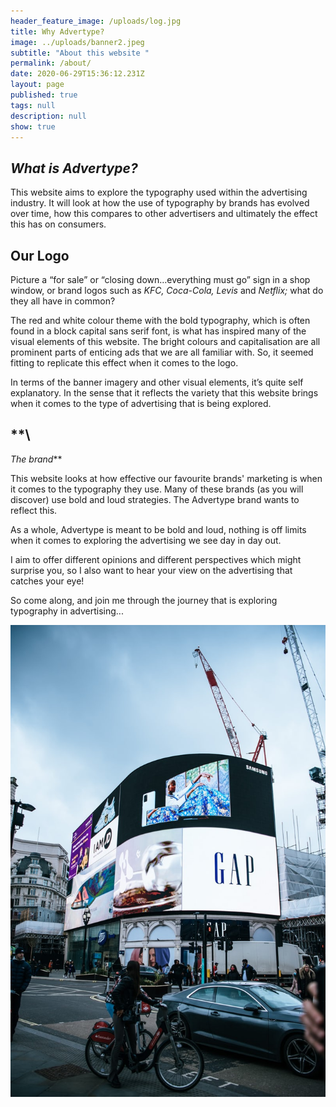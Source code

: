 ```yaml
---
header_feature_image: /uploads/log.jpg
title: Why Advertype?
image: ../uploads/banner2.jpeg
subtitle: "About this website "
permalink: /about/
date: 2020-06-29T15:36:12.231Z
layout: page
published: true
tags: null
description: null
show: true
---
```

## ***What is Advertype?***

This website aims to explore the typography used within the advertising industry. It will look at how the use of typography by brands has evolved over time, how this compares to other advertisers and ultimately the effect this has on consumers.

## **Our Logo** 

Picture a “for sale” or “closing down…everything must go” sign in a shop window, or brand logos such as *KFC, Coca-Cola, Levis* and *Netflix;* what do they all have in common? 

The red and white colour theme with the bold typography, which is often found in a block capital sans serif font, is what has inspired many of the visual elements of this website. The bright colours and capitalisation are all prominent parts of enticing ads that we are all familiar with. So, it seemed fitting to replicate this effect when it comes to the logo. 

In terms of the banner imagery and other visual elements, it’s quite self explanatory. In the sense that it reflects the variety that this website brings when it comes to the type of advertising that is being explored. 

## **\
*The brand***   

This website looks at how effective our favourite brands' marketing is when it comes to the typography they use. Many of these brands (as you will discover) use bold and loud strategies. The Advertype brand wants to reflect this. 

As a whole, Advertype is meant to be bold and loud, nothing is off limits when it comes to exploring the advertising we see day in day out.

I aim to offer different opinions and different perspectives which might surprise you, so I also want to hear your view on the advertising that catches your eye!

So come along, and join me through the journey that is exploring typography in advertising...

![](../uploads/photo-1616418625298-baef98bc34f8.jpeg)
